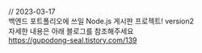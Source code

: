 // 2023-03-17 <br>
백엔드 포트폴리오에 쓰일 Node.js 게시판 프로젝트! version2<br>
자세한 내용은 아래 블로그를 참조해주세요<br>
https://gupodong-seal.tistory.com/139
